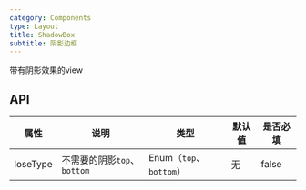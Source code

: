 ```yaml
---
category: Components
type: Layout
title: ShadowBox
subtitle: 阴影边框
---
```


带有阴影效果的view


## API

属性 | 说明 | 类型 | 默认值 | 是否必填
----|-----|------|------|-----
| loseType   | 不需要的阴影`top`、`bottom` | Enum（`top`、`bottom`） | 无 | false
